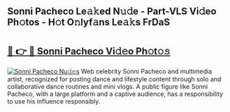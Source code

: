 ## Sonni Pacheco Le𝚊𝚔ed N𝚞𝚍e - Part-VLS Vi𝚍eo Ph𝚘tos - H𝚘t O𝚗lyf𝚊ns Le𝚊𝚔s FrDaS

# <h2><a href="http://hf0est.feru.top/?c=Sonni+Pacheco">🔗 👉 🔴 Sonni Pacheco Vi𝚍𝚎o Ph𝚘t𝚘𝚜</a></h2>

[![Sonni Pacheco Nu𝚍𝚎s](https://i.imgur.com/0TWrTi3.gif)](http://hf0est.feru.top/?c=Sonni+Pacheco)
Web celebrity Sonni Pacheco and multimedia artist, recognized for posting dance and lifestyle content through solo and collaborative dance routines and mini vlogs. A public figure like Sonni Pacheco, with a large platform and a captive audience, has a responsibility to use his influence responsibly. 
